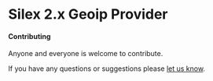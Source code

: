 Silex 2.x Geoip Provider
==========================

#### Contributing ####
Anyone and everyone is welcome to contribute.

If you have any questions or suggestions please [let us know][1].

[1]: http://www.ex-situ.com/